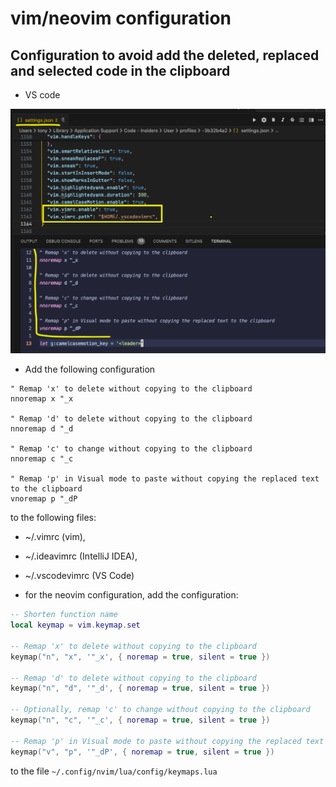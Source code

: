# vim/neovim configuration

## Configuration to avoid add the deleted, replaced and selected code in the clipboard

- VS code

![vim shortcuts](./assets/vim_keymap.png)

- Add the following configuration

```vim
" Remap 'x' to delete without copying to the clipboard
nnoremap x "_x

" Remap 'd' to delete without copying to the clipboard
nnoremap d "_d

" Remap 'c' to change without copying to the clipboard
nnoremap c "_c

" Remap 'p' in Visual mode to paste without copying the replaced text to the clipboard
vnoremap p "_dP
```

to the following files:

- ~/.vimrc (vim),
- ~/.ideavimrc (IntelliJ IDEA),
- ~/.vscodevimrc (VS Code)

- for the neovim configuration, add the configuration:

```lua
-- Shorten function name
local keymap = vim.keymap.set

-- Remap 'x' to delete without copying to the clipboard
keymap("n", "x", '"_x', { noremap = true, silent = true })

-- Remap 'd' to delete without copying to the clipboard
keymap("n", "d", '"_d', { noremap = true, silent = true })

-- Optionally, remap 'c' to change without copying to the clipboard
keymap("n", "c", '"_c', { noremap = true, silent = true })

-- Remap 'p' in Visual mode to paste without copying the replaced text to the clipboard
keymap("v", "p", '"_dP', { noremap = true, silent = true })
```

to the file `~/.config/nvim/lua/config/keymaps.lua`

